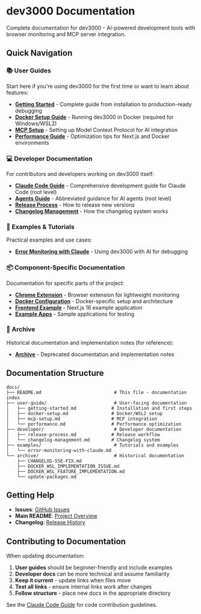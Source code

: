 # dev3000 Documentation

Complete documentation for dev3000 - AI-powered development tools with browser monitoring and MCP server integration.

## Quick Navigation

### 📚 User Guides

Start here if you're using dev3000 for the first time or want to learn about features:

- **[Getting Started](user-guide/getting-started.md)** - Complete guide from installation to production-ready debugging
- **[Docker Setup Guide](user-guide/docker-setup.md)** - Running dev3000 in Docker (required for Windows/WSL2)
- **[MCP Setup](user-guide/mcp-setup.md)** - Setting up Model Context Protocol for AI integration
- **[Performance Guide](user-guide/performance.md)** - Optimization tips for Next.js and Docker environments

### 💻 Developer Documentation

For contributors and developers working on dev3000 itself:

- **[Claude Code Guide](../CLAUDE.md)** - Comprehensive development guide for Claude Code (root level)
- **[Agents Guide](../AGENTS.md)** - Abbreviated guidance for AI agents (root level)
- **[Release Process](developer/release-process.md)** - How to release new versions
- **[Changelog Management](developer/changelog-management.md)** - How the changelog system works

### 📖 Examples & Tutorials

Practical examples and use cases:

- **[Error Monitoring with Claude](examples/error-monitoring-with-claude.md)** - Using dev3000 with AI for debugging

### 📦 Component-Specific Documentation

Documentation for specific parts of the project:

- **[Chrome Extension](../chrome-extension/README.md)** - Browser extension for lightweight monitoring
- **[Docker Configuration](../docker/README.md)** - Docker-specific setup and architecture
- **[Frontend Example](../frontend/README.md)** - Next.js 16 example application
- **[Example Apps](../example/nextjs16/README.md)** - Sample applications for testing

### 📜 Archive

Historical documentation and implementation notes (for reference):

- **[Archive](archive/)** - Deprecated documentation and implementation notes

## Documentation Structure

```
docs/
├── README.md                           # This file - documentation index
├── user-guide/                         # User-facing documentation
│   ├── getting-started.md             # Installation and first steps
│   ├── docker-setup.md                # Docker/WSL2 setup
│   ├── mcp-setup.md                   # MCP integration
│   └── performance.md                 # Performance optimization
├── developer/                          # Developer documentation
│   ├── release-process.md             # Release workflow
│   └── changelog-management.md        # Changelog system
├── examples/                           # Tutorials and examples
│   └── error-monitoring-with-claude.md
└── archive/                            # Historical documentation
    ├── CHANGELOG-SSE-FIX.md
    ├── DOCKER_WSL_IMPLEMENTATION_ISSUE.md
    ├── DOCKER_WSL_FEATURE_IMPLEMENTATION.md
    └── update-packages.md
```

## Getting Help

- **Issues**: [GitHub Issues](https://github.com/automationjp/dev3000/issues)
- **Main README**: [Project Overview](../README.md)
- **Changelog**: [Release History](../CHANGELOG.md)

## Contributing to Documentation

When updating documentation:

1. **User guides** should be beginner-friendly and include examples
2. **Developer docs** can be more technical and assume familiarity
3. **Keep it current** - update links when files move
4. **Test all links** - ensure internal links work after changes
5. **Follow structure** - place new docs in the appropriate directory

See the [Claude Code Guide](developer/claude-code.md) for code contribution guidelines.
